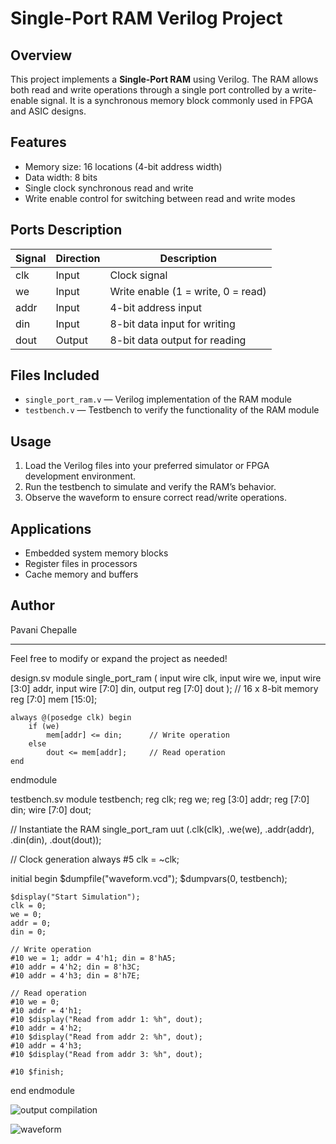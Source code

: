 # Single-Port RAM Verilog Project

## Overview
This project implements a **Single-Port RAM** using Verilog. The RAM allows both read and write operations through a single port controlled by a write-enable signal. It is a synchronous memory block commonly used in FPGA and ASIC designs.

## Features
- Memory size: 16 locations (4-bit address width)
- Data width: 8 bits
- Single clock synchronous read and write
- Write enable control for switching between read and write modes

## Ports Description

| Signal | Direction | Description                    |
|--------|-----------|-------------------------------|
| clk    | Input     | Clock signal                  |
| we     | Input     | Write enable (1 = write, 0 = read) |
| addr   | Input     | 4-bit address input           |
| din    | Input     | 8-bit data input for writing |
| dout   | Output    | 8-bit data output for reading|

## Files Included
- `single_port_ram.v` — Verilog implementation of the RAM module
- `testbench.v` — Testbench to verify the functionality of the RAM module

## Usage
1. Load the Verilog files into your preferred simulator or FPGA development environment.
2. Run the testbench to simulate and verify the RAM’s behavior.
3. Observe the waveform to ensure correct read/write operations.

## Applications
- Embedded system memory blocks
- Register files in processors
- Cache memory and buffers

## Author
Pavani Chepalle

---

Feel free to modify or expand the project as needed!



design.sv
module single_port_ram (
    input wire clk,
    input wire we,
    input wire [3:0] addr,
    input wire [7:0] din,
    output reg [7:0] dout
);
    // 16 x 8-bit memory
    reg [7:0] mem [15:0];

    always @(posedge clk) begin
        if (we)
            mem[addr] <= din;      // Write operation
        else
            dout <= mem[addr];     // Read operation
    end
endmodule

testbench.sv
module testbench;
  reg clk;
  reg we;
  reg [3:0] addr;
  reg [7:0] din;
  wire [7:0] dout;

  // Instantiate the RAM
  single_port_ram uut (.clk(clk), .we(we), .addr(addr), .din(din), .dout(dout));

  // Clock generation
  always #5 clk = ~clk;

  initial begin
    $dumpfile("waveform.vcd");
    $dumpvars(0, testbench);

    $display("Start Simulation");
    clk = 0;
    we = 0;
    addr = 0;
    din = 0;

    // Write operation
    #10 we = 1; addr = 4'h1; din = 8'hA5;
    #10 addr = 4'h2; din = 8'h3C;
    #10 addr = 4'h3; din = 8'h7E;

    // Read operation
    #10 we = 0;
    #10 addr = 4'h1;
    #10 $display("Read from addr 1: %h", dout);
    #10 addr = 4'h2;
    #10 $display("Read from addr 2: %h", dout);
    #10 addr = 4'h3;
    #10 $display("Read from addr 3: %h", dout);

    #10 $finish;
  end
endmodule

![output compilation](https://github.com/user-attachments/assets/c69f0b4b-eb03-4ab4-85ce-7b834452dc60)

![waveform](https://github.com/user-attachments/assets/8be78eb9-e0a1-424e-a16d-ccd8ffc5beb2)







